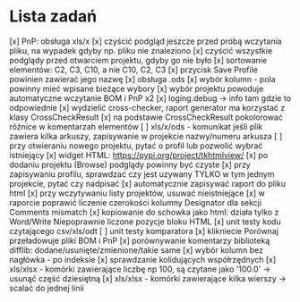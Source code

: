 # Lista zadań

[x] PnP: obsługa xls/x
[x] czyścić podgląd jeszcze przed próbą wczytania pliku, na wypadek gdyby np. pliku nie znaleziono
[x] czyścić wszystkie podglądy przed otwarciem projektu, gdyby go nie było
[x] sortowanie elementów: C2, C3, C10, a nie C10, C2, C3
[x] przycisk Save Profile powinien zawierać jego nazwę
[x] obsługa .ods
[x] wybór kolumn - pola powinny mieć wpisane bieżące wybory
[x] wybór projektu powoduje automatyczne wczytanie BOM i PnP x2
[x] loging.debug -> info tam gdzie to odpowiednie
[x] wydzielić cross-checker, raport generator ma korzystać z klasy CrossCheckResult
[x] na podstawie CrossCheckResult pokolorować różnice w komentarzah elementów
[ ] xls/x/ods - komunikat jeśli plik zawiera kilka arkuszy, zapisywanie w projekcie nazwy/numeru arkusza
[ ] przy otwieraniu nowego projektu, pytać o profil lub pozwolić wybrać istniejący
[x] widget HTML: https://pypi.org/project/tkhtmlview/
[x] po dodaniu projektu (Browse) podglądy powinny być czyste
[x] przy zapisywaniu profilu, sprawdzać czy jest uzywany TYLKO w tym jednym projekcie, pytać czy nadpisać
[x] automatycznie zapisywać raport do pliku html
[x] przy wczytywaniu listy projektów, usuwać nieistniejące
[x] w raporcie poprawić liczenie czerokości kolumny Designator dla sekcji Comments mismatch
[x] kopiowanie do schowka jako html: działa tylko z Word/Write
    Niepoprawnie liczone pozycje bloku HTML
[x] unit testy kodu czytającego csv/xls/odt
[ ] unit testy komparatora
[x] klikniecie Porównaj przeładowuje pliki BOM i PnP
[x] porównywanie komentarzy biblioteką difflib: dodane/usunięte/zmienione/takie same
[x] wybór kolumn bez nagłówka - po indeksie
[x] sprawdzanie kolidujących współrzędnych
[x] xls/xlsx - komórki zawierające liczbę np 100, są czytane jako '100.0' -> usunąć część dziesiętną
[x] xls/xlsx - komórki zawierające kilka wierszy -> scalać do jednej linii

